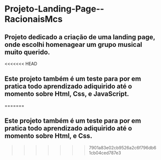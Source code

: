 # Projeto-Landing-Page--RacionaisMcs

## Projeto dedicado a criação de uma landing page, onde escolhi homenagear um grupo musical muito querido.
<<<<<<< HEAD
## Este projeto também é um teste para por em pratica todo aprendizado adiquirido até o momento sobre Html, Css, e JavaScript.
=======
## Este projeto também é um teste para por em pratica todo aprendizado adiquirido até o momento sobre Html, e Css.
>>>>>>> 7901a83e02cb9526a2c6f796db61cb04ced787e3

